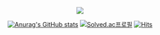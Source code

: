 <center>

<img src="https://capsule-render.vercel.app/api?type=slice&text=hi&color=1e1819&customColorList=0,0,0,0,0&animation=fadeIn&fontColor=5e474c&fontAlign=70&rotate=-2">


[![Anurag's GitHub stats](https://github-readme-stats.vercel.app/api?username=bbbjihan)](https://github.com/bbbjihan/github-readme-stats)
[![Solved.ac프로필](http://mazassumnida.wtf/api/v2/generate_badge?boj=bbbjihan)](https://solved.ac/bbbjihan)
[![Hits](https://hits.seeyoufarm.com/api/count/incr/badge.svg?url=https%3A%2F%2Fgithub.com%2Fbbbjihan&count_bg=%2379C83D&title_bg=%23555555&icon=github.svg&icon_color=%23E7E7E7&title=Github&edge_flat=false)](https://hits.seeyoufarm.com)

</center>

